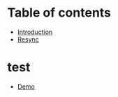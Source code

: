 # Table of contents
- [Introduction](Introduction.md)
- [Resync](Document360/Resync.md)

# test
- [Demo](Document360/Demo.md)
